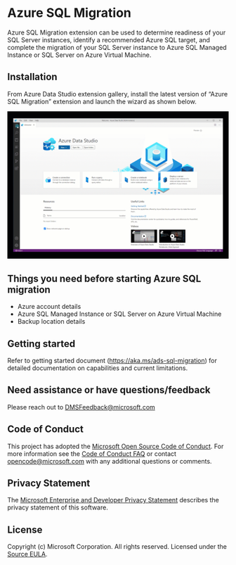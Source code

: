 # Azure SQL Migration
Azure SQL Migration extension can be used to determine readiness of your SQL Server instances, identify a recommended Azure SQL target, and complete the migration of your SQL Server instance to Azure SQL Managed Instance or SQL Server on Azure Virtual Machine.

## Installation
From Azure Data Studio extension gallery, install the latest version of “Azure SQL Migration” extension and launch the wizard as shown below.

![migration-animation](https://raw.githubusercontent.com/microsoft/azuredatastudio/main/extensions/sql-migration/images/ADSMigration.gif)


## Things you need before starting Azure SQL migration
- Azure account details
- Azure SQL Managed Instance or SQL Server on Azure Virtual Machine
- Backup location details

## Getting started
Refer to getting started document (https://aka.ms/ads-sql-migration) for detailed documentation on capabilities and current limitations.

## Need assistance or have questions/feedback
Please reach out to DMSFeedback@microsoft.com


## Code of Conduct
This project has adopted the [Microsoft Open Source Code of Conduct](https://opensource.microsoft.com/codeofconduct/). For more information see the [Code of Conduct FAQ](https://opensource.microsoft.com/codeofconduct/faq/) or contact [opencode@microsoft.com](mailto:opencode@microsoft.com) with any additional questions or comments.

## Privacy Statement
The [Microsoft Enterprise and Developer Privacy Statement](https://privacy.microsoft.com/privacystatement) describes the privacy statement of this software.

## License
Copyright (c) Microsoft Corporation. All rights reserved.
Licensed under the [Source EULA](https://raw.githubusercontent.com/Microsoft/azuredatastudio/main/LICENSE.txt).
